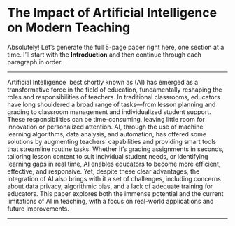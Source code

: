 # **The Impact of Artificial Intelligence on Modern Teaching**

Absolutely! Let’s generate the full 5-page paper right here, one section at a time. I’ll start with the **Introduction** and then continue through each paragraph in order.

* * *

Artificial Intelligence  best shortly known as (AI) has emerged as a transformative force in the field of education, fundamentally reshaping the roles and responsibilities of teachers. In traditional classrooms, educators have long shouldered a broad range of tasks—from lesson planning and grading to classroom management and individualized student support. These responsibilities can be time-consuming, leaving little room for innovation or personalized attention. AI, through the use of machine learning algorithms, data analysis, and automation, has offered some solutions by augmenting teachers’ capabilities and providing smart tools that streamline routine tasks. Whether it’s grading assignments in seconds, tailoring lesson content to suit individual student needs, or identifying learning gaps in real time, AI enables educators to become more efficient, effective, and responsive. Yet, despite these clear advantages, the integration of AI also brings with it a set of challenges, including concerns about data privacy, algorithmic bias, and a lack of adequate training for educators. This paper explores both the immense potential and the current limitations of AI in teaching, with a focus on real-world applications and future improvements.

* * *

&nbsp;